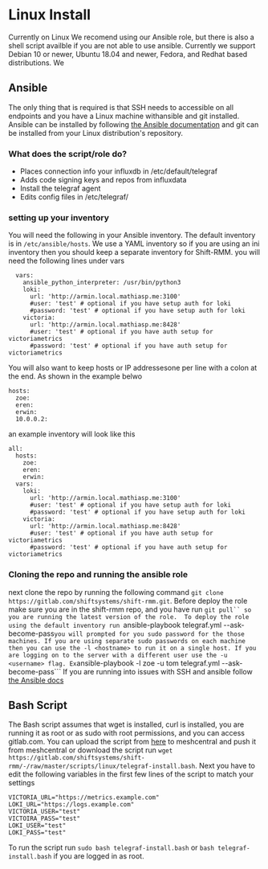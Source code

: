 # Linux Install
Currently on Linux We recomend using our Ansible role, but there is also a shell script availble if you are not able to use ansible.
Currently we support Debian 10 or newer, Ubuntu 18.04 and newer, Fedora, and Redhat based distributions.
We 

## Ansible
The only thing that is required is that SSH needs to accessible on all endpoints and you have a Linux machine withansible and git installed. 
Ansible can be installed by following [the Ansible documentation](https://docs.ansible.com/ansible/latest/installation_guide/intro_installation.html#installing-ansible-on-specific-operating-systems) and git can be installed from your Linux distribution's repository.

### What does the script/role do? 
* Places connection info your influxdb in /etc/default/telegraf
* Adds code signing keys and repos from influxdata
* Install the telegraf agent
* Edits config files in /etc/telegraf/

### setting up your inventory 
You will need the following in your Ansible inventory. The default inventory is in ```/etc/ansible/hosts```. 
We use a YAML inventory so if you are using an ini inventory then you should keep a separate inventory for Shift-RMM. 
you will need the following lines under vars
```
  vars:
    ansible_python_interpreter: /usr/bin/python3
    loki:
      url: 'http://armin.local.mathiasp.me:3100'
      #user: 'test' # optional if you have setup auth for loki
      #password: 'test' # optional if you have setup auth for loki
    victoria:
      url: 'http://armin.local.mathiasp.me:8428'
      #user: 'test' # optional if you have auth setup for victoriametrics
      #password: 'test' # optional if you have auth setup for victoriametrics

```

You will also want to keep hosts or IP addressesone per line with a colon at the end. As shown in the example belwo

```
hosts:
  zoe:
  eren:
  erwin:
  10.0.0.2:

```
an example inventory will look like this 

```
all:
  hosts:
    zoe:
    eren:
    erwin:
  vars:
    loki:
      url: 'http://armin.local.mathiasp.me:3100'
      #user: 'test' # optional if you have setup auth for loki
      #password: 'test' # optional if you have setup auth for loki
    victoria:
      url: 'http://armin.local.mathiasp.me:8428'
      #user: 'test' # optional if you have auth setup for victoriametrics
      #password: 'test' # optional if you have auth setup for victoriametrics

```
### Cloning the repo and running the ansible role
next clone the repo by running the following command ``` git clone https://gitlab.com/shiftsystems/shift-rmm.git ```.
Before deploy the role make sure you are in the shift-rmm repo, and you have run ```git pull`` so you are running the latest version of the role. 
To deploy the role using the default inventory run ```ansible-playbook telegraf.yml --ask-become-pass``` you will prompted for you sudo password for the those machines.
If you are using separate sudo passwords on each machine then you can use the -l <hostname> to run it on a single host. If you are logging on to the server with a different user use the -u <username> flag. Ex ```ansible-playbook -l zoe -u tom telegraf.yml --ask-become-pass```
If you are running into issues with SSH and ansible follow [the Ansible docs](https://docs.ansible.com/ansible/latest/user_guide/connection_details.html)

## Bash Script
The Bash script assumes that wget is installed, curl is installed, you are running it as root or as sudo with root permissions, and you can access gitlab.com. You can upload the script from [here](https://gitlab.com/shiftsystems/shift-rmm/-/raw/master/scripts/linux/telegraf-install.bash) to meshcentral and push it from meshcentral or download the script run ```wget https://gitlab.com/shiftsystems/shift-rmm/-/raw/master/scripts/linux/telegraf-install.bash```. Next you have to edit the following variables in the first few lines of the script to match your settings
```
VICTORIA_URL="https://metrics.example.com"
LOKI_URL="https://logs.example.com"
VICTORIA_USER="test"
VICTOIRA_PASS="test"
LOKI_USER="test"
LOKI_PASS="test"
```
To run the script run ```sudo bash telegraf-install.bash``` or ```bash telegraf-install.bash``` if you are logged in as root.
